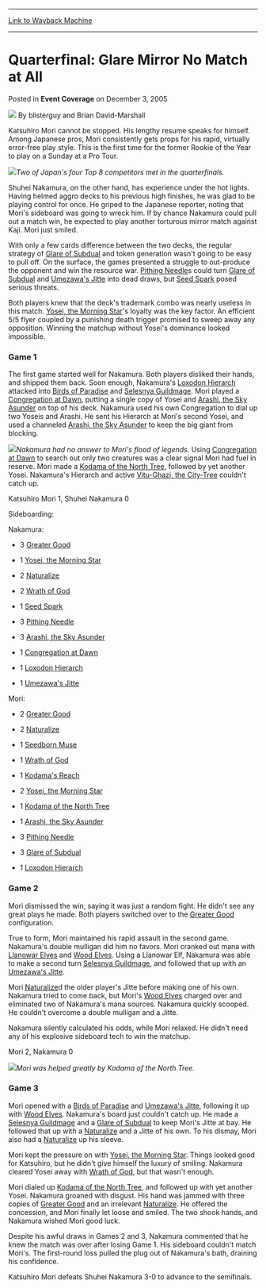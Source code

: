 
---
[Link to Wayback Machine](https://web.archive.org/web/20161008080038/http://magic.wizards.com/en/articles/archive/event-coverage/quarterfinal-glare-mirror-no-match-all-2005-12-03)

[_metadata_:author]:- "blisterguy and Brian David-Marshall"
[_metadata_:description]:- "&#13; Katsuhiro Mori cannot be stopped. His lengthy resume speaks for himself. Among Japanese pros, Mori consistently gets props for his rapid, virtually error-free play style. This is the first time for the former Rookie of the Year to play on a Sunday at a Pro Tour."
[_metadata_:generator]:- "Drupal 7 (http://drupal.org)"
[_metadata_:node]:- "588816"
[_metadata_:publish_date]:- "2005-12-03"
[_metadata_:source]:- "div-main-content"
[_metadata_:title]:- "Quarterfinal: Glare Mirror No Match at All"
[_metadata_:wayback_capture_timestamp]:- "2016-10-08 08:00:38"
[_metadata_:wayback_raw_url]:- "https://web.archive.org/web/20161008080038id_/http://magic.wizards.com/en/articles/archive/event-coverage/quarterfinal-glare-mirror-no-match-all-2005-12-03"
[_metadata_:wayback_url]:- "http://magic.wizards.com/en/articles/archive/event-coverage/quarterfinal-glare-mirror-no-match-all-2005-12-03"
---


Quarterfinal: Glare Mirror No Match at All
==========================================



 Posted in **Event Coverage**
 on December 3, 2005 






![](https://media.magic.wizards.com/styles/auth_small/public/generic-avatar-150_212.png)
By blisterguy and Brian David-Marshall












Katsuhiro Mori cannot be stopped. His lengthy resume speaks for himself. Among Japanese pros, Mori consistently gets props for his rapid, virtually error-free play style. This is the first time for the former Rookie of the Year to play on a Sunday at a Pro Tour.


![](https://media.magic.wizards.com/image_legacy_migration/sideboard/images/worlds05/qf_nakamuramori.jpg)*Two of Japan's four Top 8 competitors met in the quarterfinals.*


Shuhei Nakamura, on the other hand, has experience under the hot lights. Having helmed aggro decks to his previous high finishes, he was glad to be playing control for once. He griped to the Japanese reporter, noting that Mori's sideboard was going to wreck him. If by chance Nakamura could pull out a match win, he expected to play another torturous mirror match against Kaji. Mori just smiled.


With only a few cards difference between the two decks, the regular strategy of [Glare of Subdual](http://gatherer.wizards.com/Pages/Card/Details.aspx?name=Glare+of+Subdual) and token generation wasn't going to be easy to pull off. On the surface, the games presented a struggle to out-produce the opponent and win the resource war. [Pithing Needle](http://gatherer.wizards.com/Pages/Card/Details.aspx?name=Pithing+Needle)s could turn [Glare of Subdual](http://gatherer.wizards.com/Pages/Card/Details.aspx?name=Glare+of+Subdual) and [Umezawa's Jitte](http://gatherer.wizards.com/Pages/Card/Details.aspx?name=Umezawa%27s+Jitte) into dead draws, but [Seed Spark](http://gatherer.wizards.com/Pages/Card/Details.aspx?name=Seed+Spark) posed serious threats.


Both players knew that the deck's trademark combo was nearly useless in this match. [Yosei, the Morning Star](http://gatherer.wizards.com/Pages/Card/Details.aspx?name=Yosei%2C+the+Morning+Star)'s loyalty was the key factor. An efficient 5/5 flyer coupled by a punishing death trigger promised to sweep away any opposition. Winning the matchup without Yosei's dominance looked impossible.


### Game 1


The first game started well for Nakamura. Both players disliked their hands, and shipped them back. Soon enough, Nakamura's [Loxodon Hierarch](http://gatherer.wizards.com/Pages/Card/Details.aspx?name=Loxodon+Hierarch) attacked into [Birds of Paradise](http://gatherer.wizards.com/Pages/Card/Details.aspx?name=Birds+of+Paradise) and [Selesnya Guildmage](http://gatherer.wizards.com/Pages/Card/Details.aspx?name=Selesnya+Guildmage). Mori played a [Congregation at Dawn](http://gatherer.wizards.com/Pages/Card/Details.aspx?name=Congregation+at+Dawn), putting a single copy of Yosei and [Arashi, the Sky Asunder](http://gatherer.wizards.com/Pages/Card/Details.aspx?name=Arashi%2C+the+Sky+Asunder) on top of his deck. Nakamura used his own Congregation to dial up two Yoseis and Arashi. He sent his Hierarch at Mori's second Yosei, and used a channeled [Arashi, the Sky Asunder](http://gatherer.wizards.com/Pages/Card/Details.aspx?name=Arashi%2C+the+Sky+Asunder) to keep the big giant from blocking.


![](https://media.magic.wizards.com/image_legacy_migration/sideboard/images/worlds05/qf_nakamura.jpg)*Nakamura had no answer to Mori's flood of legends.*
Using [Congregation at Dawn](http://gatherer.wizards.com/Pages/Card/Details.aspx?name=Congregation+at+Dawn) to search out only two creatures was a clear signal Mori had fuel in reserve. Mori made a [Kodama of the North Tree](http://gatherer.wizards.com/Pages/Card/Details.aspx?name=Kodama+of+the+North+Tree), followed by yet another Yosei. Nakamura's Hierarch and active [Vitu-Ghazi, the City-Tree](http://gatherer.wizards.com/Pages/Card/Details.aspx?name=Vitu-Ghazi%2C+the+City-Tree) couldn't catch up.


Katsuhiro Mori 1, Shuhei Nakamura 0


Sideboarding:  

Nakamura:  

+ 3 [Greater Good](http://gatherer.wizards.com/Pages/Card/Details.aspx?name=Greater+Good)  

+ 1 [Yosei, the Morning Star](http://gatherer.wizards.com/Pages/Card/Details.aspx?name=Yosei%2C+the+Morning+Star)  

+ 2 [Naturalize](http://gatherer.wizards.com/Pages/Card/Details.aspx?name=Naturalize)  

+ 2 [Wrath of God](http://gatherer.wizards.com/Pages/Card/Details.aspx?name=Wrath+of+God)  

+ 1 [Seed Spark](http://gatherer.wizards.com/Pages/Card/Details.aspx?name=Seed+Spark)  

- 3 [Pithing Needle](http://gatherer.wizards.com/Pages/Card/Details.aspx?name=Pithing+Needle)  

- 3 [Arashi, the Sky Asunder](http://gatherer.wizards.com/Pages/Card/Details.aspx?name=Arashi%2C+the+Sky+Asunder)  

- 1 [Congregation at Dawn](http://gatherer.wizards.com/Pages/Card/Details.aspx?name=Congregation+at+Dawn)  

- 1 [Loxodon Hierarch](http://gatherer.wizards.com/Pages/Card/Details.aspx?name=Loxodon+Hierarch)  

- 1 [Umezawa's Jitte](http://gatherer.wizards.com/Pages/Card/Details.aspx?name=Umezawa%27s+Jitte)


Mori:  

+ 2 [Greater Good](http://gatherer.wizards.com/Pages/Card/Details.aspx?name=Greater+Good)  

+ 2 [Naturalize](http://gatherer.wizards.com/Pages/Card/Details.aspx?name=Naturalize)  

+ 1 [Seedborn Muse](http://gatherer.wizards.com/Pages/Card/Details.aspx?name=Seedborn+Muse)  

+ 1 [Wrath of God](http://gatherer.wizards.com/Pages/Card/Details.aspx?name=Wrath+of+God)  

+ 1 [Kodama's Reach](http://gatherer.wizards.com/Pages/Card/Details.aspx?name=Kodama%27s+Reach)  

+ 2 [Yosei, the Morning Star](http://gatherer.wizards.com/Pages/Card/Details.aspx?name=Yosei%2C+the+Morning+Star)  

- 1 [Kodama of the North Tree](http://gatherer.wizards.com/Pages/Card/Details.aspx?name=Kodama+of+the+North+Tree)  

- 1 [Arashi, the Sky Asunder](http://gatherer.wizards.com/Pages/Card/Details.aspx?name=Arashi%2C+the+Sky+Asunder)  

- 3 [Pithing Needle](http://gatherer.wizards.com/Pages/Card/Details.aspx?name=Pithing+Needle)  

- 3 [Glare of Subdual](http://gatherer.wizards.com/Pages/Card/Details.aspx?name=Glare+of+Subdual)  

- 1 [Loxodon Hierarch](http://gatherer.wizards.com/Pages/Card/Details.aspx?name=Loxodon+Hierarch)


### Game 2


Mori dismissed the win, saying it was just a random fight. He didn't see any great plays he made. Both players switched over to the [Greater Good](http://gatherer.wizards.com/Pages/Card/Details.aspx?name=Greater+Good) configuration.


True to form, Mori maintained his rapid assault in the second game. Nakamura's double mulligan did him no favors. Mori cranked out mana with [Llanowar Elves](http://gatherer.wizards.com/Pages/Card/Details.aspx?name=Llanowar+Elves) and [Wood Elves](http://gatherer.wizards.com/Pages/Card/Details.aspx?name=Wood+Elves). Using a Llanowar Elf, Nakamura was able to make a second turn [Selesnya Guildmage](http://gatherer.wizards.com/Pages/Card/Details.aspx?name=Selesnya+Guildmage), and followed that up with an [Umezawa's Jitte](http://gatherer.wizards.com/Pages/Card/Details.aspx?name=Umezawa%27s+Jitte).


Mori [Naturalize](http://gatherer.wizards.com/Pages/Card/Details.aspx?name=Naturalize)d the older player's Jitte before making one of his own. Nakamura tried to come back, but Mori's [Wood Elves](http://gatherer.wizards.com/Pages/Card/Details.aspx?name=Wood+Elves) charged over and eliminated two of Nakamura's mana sources. Nakamura quickly scooped. He couldn't overcome a double mulligan and a Jitte.


Nakamura silently calculated his odds, while Mori relaxed. He didn't need any of his explosive sideboard tech to win the matchup.


Mori 2, Nakamura 0


![](https://media.magic.wizards.com/image_legacy_migration/sideboard/images/worlds05/qf_mori.jpg)*Mori was helped greatly by Kodama of the North Tree.*
### Game 3


Mori opened with a [Birds of Paradise](http://gatherer.wizards.com/Pages/Card/Details.aspx?name=Birds+of+Paradise) and [Umezawa's Jitte](http://gatherer.wizards.com/Pages/Card/Details.aspx?name=Umezawa%27s+Jitte), following it up with [Wood Elves](http://gatherer.wizards.com/Pages/Card/Details.aspx?name=Wood+Elves). Nakamura's board just couldn't catch up. He made a [Selesnya Guildmage](http://gatherer.wizards.com/Pages/Card/Details.aspx?name=Selesnya+Guildmage) and a [Glare of Subdual](http://gatherer.wizards.com/Pages/Card/Details.aspx?name=Glare+of+Subdual) to keep Mori's Jitte at bay. He followed that up with a [Naturalize](http://gatherer.wizards.com/Pages/Card/Details.aspx?name=Naturalize) and a Jitte of his own. To his dismay, Mori also had a [Naturalize](http://gatherer.wizards.com/Pages/Card/Details.aspx?name=Naturalize) up his sleeve.


Mori kept the pressure on with [Yosei, the Morning Star](http://gatherer.wizards.com/Pages/Card/Details.aspx?name=Yosei%2C+the+Morning+Star). Things looked good for Katsuhiro, but he didn't give himself the luxury of smiling. Nakamura cleared Yosei away with [Wrath of God](http://gatherer.wizards.com/Pages/Card/Details.aspx?name=Wrath+of+God), but that wasn't enough.


Mori dialed up [Kodama of the North Tree](http://gatherer.wizards.com/Pages/Card/Details.aspx?name=Kodama+of+the+North+Tree), and followed up with yet another Yosei. Nakamura groaned with disgust. His hand was jammed with three copies of [Greater Good](http://gatherer.wizards.com/Pages/Card/Details.aspx?name=Greater+Good) and an irrelevant [Naturalize](http://gatherer.wizards.com/Pages/Card/Details.aspx?name=Naturalize). He offered the concession, and Mori finally let loose and smiled. The two shook hands, and Nakamura wished Mori good luck.


Despite his awful draws in Games 2 and 3, Nakamura commented that he knew the match was over after losing Game 1. His sideboard couldn't match Mori's. The first-round loss pulled the plug out of Nakamura's bath, draining his confidence.


Katsuhiro Mori defeats Shuhei Nakamura 3-0 to advance to the semifinals.









